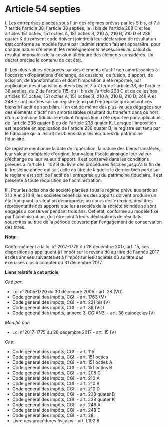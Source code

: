 # Article 54 septies

I. Les entreprises placées sous l'un des régimes prévus par les 5 bis, et 7 à 7 ter de l'article 38, l'article 38 septies, le
II bis de l'article 208 C et les articles 151 octies, 151 octies A, 151 octies B, 210 A, 210 B, 
210 D et 238 quater K du présent code doivent joindre à leur déclaration de résultat un état conforme au modèle fourni par
l'administration faisant apparaître, pour chaque nature d'élément, les renseignements nécessaires au calcul du résultat
imposable de la cession ultérieure des éléments considérés. Un décret précise le contenu de cet état.

II. Les plus-values dégagées sur des éléments d'actif non amortissables à l'occasion d'opérations d'échange, de cessions, de
fusion, d'apport, de scission, de transformation et dont l'imposition a été reportée, par application des dispositions des 5
bis, et 7 à 7 ter de l'article 38, de l'article 38 septies, du 2 de l'article 115, du II bis de l'article 208 C et de celles
des articles 151 octies, 151 octies A, 151 octies B, 210 A, 210 B, 210 D, 248 A et 248 E sont portées sur un registre tenu
par l'entreprise qui a inscrit ces biens à l'actif de son bilan. Il en est de même des plus-values dégagées sur des éléments
d'actif non amortissables résultant du transfert dans ou hors d'un patrimoine fiduciaire et dont l'imposition a été reportée
par application de l'article 238 quater B ou de l'article 238 quater K. Lorsque l'imposition est reportée en application de
l'article 238 quater B, le registre est tenu par le fiduciaire qui a inscrit ces biens dans les écritures du patrimoine
fiduciaire.

Ce registre mentionne la date de l'opération, la nature des biens transférés, leur valeur comptable d'origine, leur valeur
fiscale ainsi que leur valeur d'échange ou leur valeur d'apport. Il est conservé dans les conditions prévues à l'article L.
102 B du livre des procédures fiscales jusqu'à la fin de la troisième année qui suit celle au titre de laquelle le dernier
bien porté sur le registre est sorti de l'actif de l'entreprise ou du patrimoine fiduciaire. Il est présenté à toute
réquisition de l'administration.

III. Pour les scissions de société placées sous le régime prévu aux articles 210 A et 210 B, les sociétés bénéficiaires des
apports doivent produire un état indiquant la situation de propriété, au cours de l'exercice, des titres représentatifs des
apports que les associés de la société scindée se sont engagés à conserver pendant trois ans. Cet état, conforme au modèle
fixé par l'administration, doit être joint à leurs déclarations de résultats souscrites au titre de la période couverte par
l'engagement de conservation des titres.

**Nota:**

Conformément à la loi n° 2017-1775 du 28 décembre 2017, art. 15, ces dispositions s'appliquent à l'impôt sur le revenu dû au
titre de l'année 2017 et des années suivantes et à l'impôt sur les sociétés dû au titre des exercices clos à compter du 31
décembre 2017.

**Liens relatifs à cet article**

_Cité par_:

  - Loi n°2005-1720 du 30 décembre 2005 - art. 28 (VD)
  - Code général des impôts, CGI. - art. 1763 (M)
  - Code général des impôts, CGI. - art. 221 bis (V)
  - Code général des impôts, CGI. - art. 39 (VD)
  - Code général des impôts, annexe 3, CGIAN3. - art. 38 quindecies (V)

_Modifié par_:

  - Loi n°2017-1775 du 28 décembre 2017 - art. 15 (V)

_Cite_:

  - Code général des impôts, CGI. - art. 115
  - Code général des impôts, CGI. - art. 151 octies
  - Code général des impôts, CGI. - art. 151 octies A
  - Code général des impôts, CGI. - art. 151 octies B
  - Code général des impôts, CGI. - art. 208 C
  - Code général des impôts, CGI. - art. 210 A
  - Code général des impôts, CGI. - art. 210 B
  - Code général des impôts, CGI. - art. 210 D
  - Code général des impôts, CGI. - art. 238 quater B
  - Code général des impôts, CGI. - art. 238 quater K
  - Code général des impôts, CGI. - art. 248 A
  - Code général des impôts, CGI. - art. 248 E
  - Code général des impôts, CGI. - art. 38
  - Livre des procédures fiscales - art. L102 B
